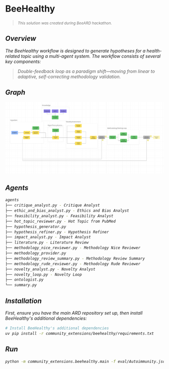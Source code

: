 # BeeHealthy
> <span style="font-size: 0.85em; color: #777; "><em>This solution was created during BeeARD hackathon.<em></span>
> 
> 
## Overview

The BeeHealthy workflow is designed to generate hypotheses for a health-related topic using a multi-agent system. The workflow consists of several key components:

> Double-feedback loop as a paradigm shift—moving from linear to adaptive, self-correcting methodology validation.

## Graph

![BeeHealthy Graph](./images/graph.png)

## Agents


```bash
agents
├── critique_analyst.py - Critique Analyst
├── ethic_and_bias_analyst.py - Ethics and Bias Analyst
├── feasibility_analyst.py - Feasibility Analyst
├── hot_topic_reviewer.py - Hot Topic from PubMed
├── hypothesis_generator.py
├── hypothesis_refiner.py - Hypothesis Refiner
├── impact_analyst.py - Impact Analyst
├── literature.py - Literature Review
├── methodology_nice_reviewer.py - Methodology Nice Reviewer
├── methodology_provider.py
├── methodology_review_summary.py - Methodology Review Summary
├── methodology_rude_reviewer.py - Methodology Rude Reviewer
├── novelty_analyst.py - Novelty Analyst
├── novelty_loop.py - Novelty Loop
├── ontologist.py
└── summary.py
```

## Installation

First, ensure you have the main ARD repository set up, then install BeeHealthy's additional dependencies:

```bash
# Install BeeHealthy's additional dependencies
uv pip install -r community_extensions/beehealthy/requirements.txt
```

## Run 

```bash
python -m community_extensions.beehealthy.main -f eval/Autoimmunity.json --output community_extensions/beehealthy/output
```
